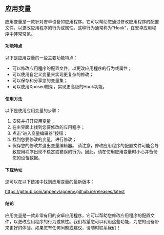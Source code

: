 ## 应用变量
应用变量是一款针对安卓设备的应用程序。它可以帮助您通过修改应用程序的配置文件，以更改应用程序的行为或属性。这种行为通常称为“Hook”，在安卓应用程序中非常常见。

#### 功能特点
以下是应用变量的一些主要功能特点：

* 可以修改应用程序的配置文件，以更改应用程序的行为或属性；
* 可以使用自定义变量来实现更复杂的修改；
* 可以保存和分享您的变量集；
* 可以使用Xposed框架，实现更高级的Hook功能。

#### 使用方法
以下是使用应用变量的步骤：

1. 安装并打开应用变量；
2. 在主界面上找到您要修改的应用程序；
3. 点击“进入变量编辑器”按钮；
4. 找到您要修改的变量，进行修改；
5. 保存您的修改并退出变量编辑器。
请注意，修改应用程序的配置文件可能会导致应用程序出现不稳定或错误的行为。因此，请在使用应用变量时小心并备份您的设备数据。

#### 下载地址
您可以在以下链接中找到应用变量的最新版本：

https://github.com/appenv/appenv.github.io/releases/latest

#### 结论
应用变量是一款非常有用的安卓应用程序，它可以帮助您修改应用程序的配置文件，以更改应用程序的行为或属性。我们希望您可以利用这些功能，为您的设备带来更好的体验。如果您有任何问题或建议，请随时联系我们！